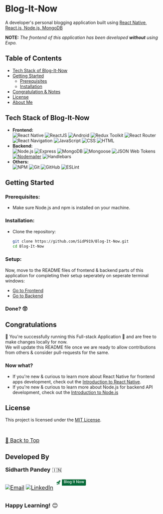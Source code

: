 # Blog-It-Now

A developer's personal blogging application built using [React Native, React.js, Node.js, MongoDB](#tech-stack-of-blog-it-now)

**NOTE:** _The frontend of this application has been developed **without** using Expo._

## Table of Contents

- [Tech Stack of Blog-It-Now](#tech-stack-of-blog-it-now)
- [Getting Started](#getting-started)
  - [Prerequisites](#prerequisites)
  - [Installation](#installation)
- [Congratulation & Notes](#congratulations)
- [License](#license)
- [About Me](#developed-by)

## Tech Stack of Blog-It-Now

- **Frontend:**\
![React Native](https://img.shields.io/badge/-React_Native-333333?style=flat&logo=REACT&logoColor=61DAFB&labelColor=000000)
![ReactJS](https://img.shields.io/badge/-ReactJS-333333?style=flat&logo=REACT&logoColor=61DAFB&labelColor=000000)
![Android](https://img.shields.io/badge/-Android-333333?style=flat&logo=android&logoColor=34A853&labelColor=000000)
![Redux Toolkit](https://img.shields.io/badge/-Redux_Toolkit-333333?style=flat&logo=redux&logoColor=764ABC&labelColor=000000)
![React Router](https://img.shields.io/badge/-React_Router-333333?style=flat&logo=reactrouter&logoColor=CA4245&labelColor=000000)
![React Navigation](https://img.shields.io/badge/-React_Navigation-333333?style=flat&logo=react&labelColor=000000)
![JavaScript](https://img.shields.io/badge/-JavaScript-333333?style=flat&logo=javascript&labelColor=000000)
![CSS](https://img.shields.io/badge/-CSS-333333?style=flat&logo=CSS3&logoColor=1572B6&labelColor=000000)
![HTML](https://img.shields.io/badge/-HTML-333333?style=flat&logo=HTML5&labelColor=000000)
- **Backend:**\
![Node.js](https://img.shields.io/badge/-Node.js-333333?style=flat&logo=node.js&labelColor=000000)
![Express](https://img.shields.io/badge/-ExpressJS-333333?style=flat&logo=express&labelColor=000000)
![MongoDB](https://img.shields.io/badge/-MongoDB-333333?style=flat&logo=mongodb&labelColor=000000)
![Mongoose](https://img.shields.io/badge/-Mongoose-333333?style=flat&logo=mongoose&logoColor=880000&labelColor=000000)
![JSON Web Tokens](https://img.shields.io/badge/-JSON_Web_Tokens-333333?style=flat&logo=jsonwebtokens&logoColor=ffffff&labelColor=000000)
[![Nodemailer](https://img.shields.io/badge/-Nodemailer-333333?style=flat&logo=gmail&logoColor=EA4335&labelColor=000000)](mailto:Sidp0008@gmail.com)
![Handlebars](https://img.shields.io/badge/-Handlebars-333333?style=flat&logo=handlebarsdotjs&logoColor=ffffff&labelColor=000000)
- **Others:**\
![NPM](https://img.shields.io/badge/-Npm-333333?style=flat&logo=npm&logoColor=white&labelColor=000000)
![Git](https://img.shields.io/badge/-Git-333333?style=flat&logo=git&labelColor=000000)
![GitHub](https://img.shields.io/badge/-GitHub-333333?style=flat&logo=github&labelColor=000000)
![ESLint](https://img.shields.io/badge/-ESLint-333333?style=flat&logo=eslint&logoColor=4B32C3&labelColor=000000)

## Getting Started

### Prerequisites:

- Make sure Node.js and npm is installed on your machine.

### Installation:

- Clone the repository:
   ```bash
   git clone https://github.com/SidP919/Blog-It-Now.git
   cd Blog-It-Now
   ```

### Setup:

Now, move to the README files of frontend & backend parts of this application for completing their setup seperately on seperate terminal windows: 
- [Go to Frontend](https://github.com/SidP919/Blog-It-Now/tree/Main/DPB_Application_Frontend#readme) 
- [Go to Backend](https://github.com/SidP919/Blog-It-Now/tree/Main/DPB_Application_Backend#readme)

### __Done?__ 😲
## Congratulations

🎉 You're successfully running this Full-stack Application 🥳 and are free to make changes locally for now.\
We will update this README file once we are ready to allow contributions from others & consider pull-requests for the same.

### Now what?

<!-- - If there are any issues available in this repository or you can raise it if you find any new issue and start working on it, once done you can raise a pull-request to be merged in this repository. -->

- If you're new & curious to learn more about React Native for frontend apps development, check out the [Introduction to React Native](https://reactnative.dev/docs/getting-started).
- If you're new & curious to learn more about Node.js for backend API development, check out the [Introduction to Node.js](https://nodejs.org/en/learn/getting-started/introduction-to-nodejs)

## License

This project is licensed under the [MIT License](https://github.com/SidP919/Blog-It-Now/tree/Main?tab=MIT-1-ov-file#MIT-1-ov-file).

<br>

<span style="font-size:larger;">

[🔼 Back to Top](#readme)

</span>

## Developed By

<div style="font-size:large;">

**Sidharth Pandey** :india:
<div style="display: flex;">

[![Email](https://img.shields.io/badge/-Gmail-FF671F?style=flat&logo=gmail&logoColor=FF671F&labelColor=ffffff)](mailto:Sidp0008@gmail.com) [![LinkedIn](https://img.shields.io/badge/-LinkedIn-06038D?logo=linkedin&logoColor=06038D&labelColor=ffffff)](https://linkedin.com/in/sidp919) <div style="display: flex; height: 20px; padding: 0 5px; margin-top: 2px;"><img src='./DPB_Application_Frontend/public/app_icon.png' alt='Blog It Now' width="14.66" height="16" style="background-color: #ffffff; border-radius: 3px 0 0 3px; padding: 2px 4px;"/><a href="mailto:blog.it.now.app@gmail.com" style="background-color:#046A38; color: #ffffff; text-decoration: none; font-size: 12px; padding:0px 6px; border-radius: 0 3px 3px 0; font-weight: 500;">Blog It Now</a></div>

</div>

**Happy Learning!** 😊

</div>


